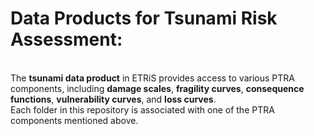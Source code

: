 # Data Products for Tsunami Risk Assessment:
<br>The **tsunami data product** in ETRiS provides access to various PTRA components, including **damage scales**, **fragility curves**, **consequence functions**, **vulnerability curves**, and **loss curves**.
<br>Each folder in this repository is associated with one of the PTRA components mentioned above.
